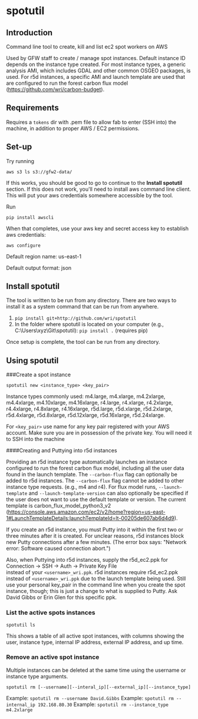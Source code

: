 # spotutil

## Introduction
Command line tool to create, kill and list ec2 spot workers on AWS

Used by GFW staff to create / manage spot instances. 
Default instance ID depends on the instance type created. 
For most instance types, a generic analysis AMI, which includes GDAL and other common OSGEO packages, is used.
For r5d instances, a specific AMI and launch template are used that are configured to run the forest carbon flux model
(https://github.com/wri/carbon-budget).

## Requirements
Requires a `tokens` dir with .pem file to allow fab to enter (SSH into) the machine, in addition to proper AWS / EC2 permissions.


## Set-up
Try running

`aws s3 ls s3://gfw2-data/`

If this works, you should be good to go to continue to the **Install spotutil** section. If this does not work, you'll need to install aws command line client. This will put your aws credentials somewhere accessible by the tool.

Run

`pip install awscli`

When that completes, use your aws key and secret access key to establish aws credentials:

`aws configure`

Default region name: us-east-1

Default output format: json

## Install spotutil

The tool is written to be run from any directory. There are two ways to install it as a system command that can be run from anywhere.

1. `pip install git+http://github.com/wri/spotutil`
2. In the folder where spotutil is located on your computer (e.g., C:\Users\xyz\Git\spotutil): `pip install .` (requires pip)

Once setup is complete, the tool can be run from any directory.

## Using spotutil

###Create a spot instance

`spotutil new <instance_type> <key_pair>`

Instance types commonly used: m4.large, m4.xlarge, m4.2xlarge, m4.4xlarge, m4.10xlarge, m4.16xlarge,
r4.large, r4.xlarge, r4.2xlarge, r4.4xlarge, r4.8xlarge, r4.16xlarge,
r5d.large, r5d.xlarge, r5d.2xlarge, r5d.4xlarge, r5d.8xlarge, r5d.12xlarge, r5d.16xlarge, r5d.24xlarge.

For `<key_pair>` use name for any key pair registered with your AWS account. 
Make sure you are in possession of the private key. You will need it to SSH into the machine

####Creating and Puttying into r5d instances

Providing an r5d instance type automatically launches an instance configured to run the forest carbon flux model,
including all the user data found in the launch template.
The `--carbon-flux` flag can optionally be added to r5d instances. The `--carbon-flux` flag cannot be added to other
instance type requests. (e.g., m4 and r4). For flux model runs, `--launch-template` and `--launch-template-version` can
also optionally be specified if the user does not want to use the default template or version. The current template is
carbon_flux_model_python3_v2 
(https://console.aws.amazon.com/ec2/v2/home?region=us-east-1#LaunchTemplateDetails:launchTemplateId=lt-00205de607ab6d4d9).

If you create an r5d instance, you must Putty into it within the first two or three minutes after it is created.
For unclear reasons, r5d instances block new Putty connections after a few minutes.
(The error box says: "Network error: Software caused connection abort.")

Also, when Puttying into r5d instances, supply the r5d_ec2.ppk for Connection -> SSH -> Auth -> Private Key File  
instead of your `<username>_wri.ppk`. r5d instances require r5d_ec2.ppk instead of `<username>_wri.ppk`
due to the launch template being used. Still use your personal key_pair in the command line
when you create the spot instance, though; this is just a change to what is supplied to Putty. Ask David Gibbs or Erin
Glen for this specific ppk.


### List the active spots instances

`spotutil ls`

This shows a table of all active spot instances, with columns showing the user,
instance type, internal IP address, external IP address, and up time. 

### Remove an active spot instance

Multiple instances can be deleted at the same time using the username or instance type arguments. 

`spotutil rm [--username][--interal_ip][--external_ip][--instance_type]`

Example: `spotutil rm --username David.Gibbs`
Example: `spotutil rm --internal_ip 192.168.80.30`
Example: `spotutil rm --instance_type m4.2xlarge`

